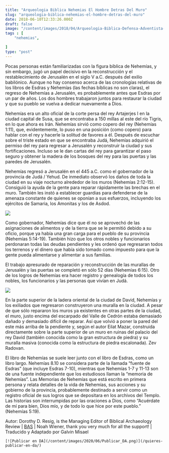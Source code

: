 ```yaml
---
title: "Arqueologia Biblica Nehemias El Hombre Detras Del Muro"
slug: "arqueologia-biblica-nehemias-el-hombre-detras-del-muro"
date: 2018-06-10T12:33:26.000Z
draft: false
image: "/content/images/2018/04/Arqueologia-Biblica-Defensa-Adventista-4.png"
tags : [
    "nehemias",

]
type: "post"
---
```


   Pocas personas están familiarizadas con la figura bíblica de Nehemías, y sin embargo, jugó un papel decisivo en la reconstrucción y el restablecimiento de Jerusalén en el siglo V a.C. después del exilio babilónico. Aunque no hay consenso acerca de las cronologías relativas de los libros de Esdras y Nehemías (las fechas bíblicas no son claras), el regreso de Nehemías a Jerusalén, es probablemente antes que Esdras por un par de años. Los dos hombres trabajaron juntos para restaurar la ciudad y que su pueblo se vuelva a dedicar nuevamente a Dios.

 Nehemías era un alto oficial de la corte persa del rey Artajerjes I en la ciudad capital de Susa, que se encontraba a 150 millas al este del río Tigris, en lo que ahora es Irán. Nehemías sirvió como copero del rey (Nehemías 1:11), que, evidentemente, lo puso en una posición (como copero) para hablar con el rey y hacerle la solitud de favores a él. Después de escuchar sobre el triste estado en que se encontraba Judá, Nehemías adquirió el permiso del rey para regresar a Jerusalén y reconstruir la ciudad y sus fortificaciones. Incluso se le dan cartas del rey para garantizar el paso seguro y obtener la madera de los bosques del rey para las puertas y las paredes de Jerusalén.

 Nehemías regresó a Jerusalén en el 445 a.C. como el gobernador de la provincia de Judá / Yehud. De inmediato observó los daños de toda la ciudad en su viaje nocturno alrededor de los muros (Nehemías 2:12-15). Consiguió la ayuda de la gente para reparar rápidamente las brechas en el muro. También les instó a establecer guardias para defenderse de la amenaza constante de quienes se oponían a sus esfuerzos, incluyendo los ejércitos de Samaria, los Amonitas y los de Asdod.

  ![](/content/images/2018/04/Nehemias-2.jpg) 

 Como gobernador, Nehemías dice que él no se aprovechó de las asignaciones de alimentos y de la tierra que se le permitió debido a su oficio, porque ya había una gran carga para el pueblo de su provincia (Nehemías 5:14-19). También hizo que los otros nobles y funcionarios perdonaran todas las deudas pendientes y les ordenó que regresaran todos los terrenos y el dinero que había sido tomado como impuesto para que la gente pueda alimentarse y alimentar a sus familias.

 El trabajo apresurado de reparación y reconstrucción de las murallas de Jerusalén y las puertas se completó en sólo 52 días (Nehemías 6:15). Otro de los logros de Nehemías era hacer registro y genealogía de todos los nobles, los funcionarios y las personas que vivían en Judá.

  ![](/content/images/2018/04/Nehemias-1.jpg) 

 En la parte superior de la ladera oriental de la ciudad de David, Nehemías y los exiliados que regresaron construyeron una muralla en la ciudad. A pesar de que sólo repararon los muros ya existentes en otras partes de la ciudad, el muro, justo encima del escarpado del Valle de Cedrón estaba demasiado dañado y demasiado difícil de reparar. Así que volvió a poner la pared del este más arriba de la pendiente y, según el autor Eilat Mazar, construida directamente sobre la parte superior de un muro en ruinas del palacio del rey David (también conocida como la gran estructura de piedra) y su muralla masiva (conocida como la estructura de piedra escalonada). Zev Radovan.

 El libro de Nehemías se suele leer junto con el libro de Esdras, como un libro largo. Nehemías 8.10 se considera parte de la llamada “fuente de Esdras” (que incluye Esdras 7-10), mientras que Nehemías 1-7 y 11-13 son de una fuente independiente que los estudiosos llaman la “memoria de Nehemías”. Las Memorias de Nehemías que está escrito en primera persona y relata detalles de la vida de Nehemías, sus acciones y su gobierno de la provincia, probablemente destinado a servir como un registro oficial de sus logros que se depositara en los archivos del Templo. Las historias son interrumpidas por las oraciones a Dios, como “Acuérdate de mí para bien, Dios mío, y de todo lo que hice por este pueblo.” (Nehemías 5:19).

 Autor: Dorothy D. Resig, is the Managing Editor of Biblical Archaeology Review | [BAS](https://www.biblicalarchaeology.org/daily/people-cultures-in-the-bible/people-in-the-bible/nehemiah%E2%80%93the-man-behind-the-wall/) | Noah Wiener, thank you very much for all the support! | Traducido y Adaptado por Galvin Misael

    [![Publicar en DA](/content/images/2020/06/Publicar_DA.png)](/quieres-publicar-en-da/) 
